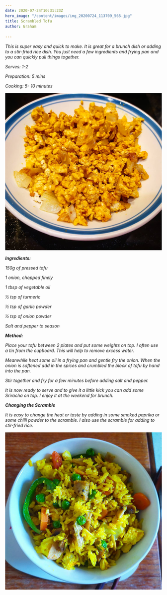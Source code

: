 ```yaml
---
date: 2020-07-24T10:31:23Z
hero_image: "/content/images/img_20200724_113709_565.jpg"
title: Scrambled Tofu
author: Graham

---
```

_This is super easy and quick to make. It is great for a brunch dish or adding to a stir-fried rice dish. You just need a few ingredients and frying pan and you can quickly pull things together._

_Serves: 1-2_

_Preparation: 5 mins_

_Cooking: 5- 10 minutes_

![](/content/images/img_20200724_113709_565.jpg)

**_Ingredients:_**

_150g of pressed tofu_

_1 onion, chopped finely_

_1 tbsp of vegetable oil_

_½ tsp of turmeric_

_½ tsp of garlic powder_

_½ tsp of onion powder_

_Salt and pepper to season_

**_Method:_**

_Place your tofu between 2 plates and put some weights on top. I often use a tin from the cupboard. This will help to remove excess water._

_Meanwhile heat some oil in a frying pan and gentle fry the onion. When the onion is softened add in the spices and crumbled the block of tofu by hand into the pan._

_Stir together and fry for a few minutes before adding salt and pepper._

_It is now ready to serve and to give it a little kick you can add some Sriracha on top. I enjoy it at the weekend for brunch._

**_Changing the Scramble_**

_It is easy to change the heat or taste by adding in some smoked paprika or some chilli powder to the scramble. I also use the scramble for adding to stir-fried rice._

![](/content/images/img_20200724_113709_553.jpg)